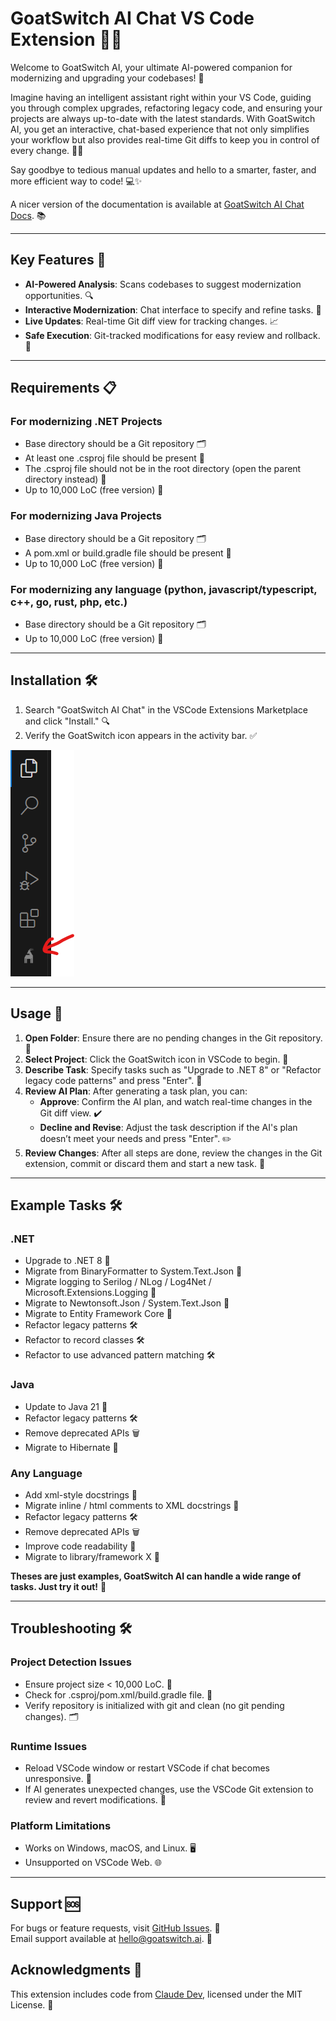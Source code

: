 # GoatSwitch AI Chat VS Code Extension 🐐💬

Welcome to GoatSwitch AI, your ultimate AI-powered companion for modernizing and upgrading your codebases! 🚀

Imagine having an intelligent assistant right within your VS Code, guiding you through complex upgrades, refactoring legacy code, and ensuring your projects are always up-to-date with the latest standards. With GoatSwitch AI, you get an interactive, chat-based experience that not only simplifies your workflow but also provides real-time Git diffs to keep you in control of every change. 🧠💡

Say goodbye to tedious manual updates and hello to a smarter, faster, and more efficient way to code! 💻✨

A nicer version of the documentation is available at [GoatSwitch AI Chat Docs](https://docs.goatswitch.ai). 📚

---

## Key Features 🌟

- **AI-Powered Analysis**: Scans codebases to suggest modernization opportunities. 🔍
- **Interactive Modernization**: Chat interface to specify and refine tasks. 💬
- **Live Updates**: Real-time Git diff view for tracking changes. 📈
- **Safe Execution**: Git-tracked modifications for easy review and rollback. 🔄

---

## Requirements 📋

### For modernizing .NET Projects

- Base directory should be a Git repository 🗂️
- At least one .csproj file should be present 📄
- The .csproj file should not be in the root directory (open the parent directory instead) 📁
- Up to 10,000 LoC (free version) 📏

### For modernizing Java Projects

- Base directory should be a Git repository 🗂️
- A pom.xml or build.gradle file should be present 📄
- Up to 10,000 LoC (free version) 📏

### For modernizing any language (python, javascript/typescript, c++, go, rust, php, etc.)

- Base directory should be a Git repository 🗂️
- Up to 10,000 LoC (free version) 📏

---

## Installation 🛠️

1. Search "GoatSwitch AI Chat" in the VSCode Extensions Marketplace and click "Install." 🔍
2. Verify the GoatSwitch icon appears in the activity bar. ✅

![GoatSwitch Installed](media/gs_installed.png)

---

## Usage 🚀

1. **Open Folder**: Ensure there are no pending changes in the Git repository. 📂
2. **Select Project**: Click the GoatSwitch icon in VSCode to begin. 🐐
3. **Describe Task**: Specify tasks such as "Upgrade to .NET 8" or "Refactor legacy code patterns" and press "Enter". 📝
4. **Review AI Plan**: After generating a task plan, you can:
   - **Approve**: Confirm the AI plan, and watch real-time changes in the Git diff view. ✔️
   - **Decline and Revise**: Adjust the task description if the AI's plan doesn’t meet your needs and press "Enter". ✏️
5. **Review Changes**: After all steps are done, review the changes in the Git extension, commit or discard them and start a new task. 🔄

---

## Example Tasks 🛠️

### .NET

- Upgrade to .NET 8 🔄
- Migrate from BinaryFormatter to System.Text.Json 🔄
- Migrate logging to Serilog / NLog / Log4Net / Microsoft.Extensions.Logging 🔄
- Migrate to Newtonsoft.Json / System.Text.Json 🔄
- Migrate to Entity Framework Core 🔄
- Refactor legacy patterns 🛠️
- Refactor to record classes 🛠️
- Refactor to use advanced pattern matching 🛠️

### Java

- Update to Java 21 🔄
- Refactor legacy patterns 🛠️
- Remove deprecated APIs 🗑️
- Migrate to Hibernate 🔄

### Any Language

- Add xml-style docstrings 📖
- Migrate inline / html comments to XML docstrings 📖
- Refactor legacy patterns 🛠️
- Remove deprecated APIs 🗑️
- Improve code readability 📖
- Migrate to library/framework X 🔄

**Theses are just examples, GoatSwitch AI can handle a wide range of tasks. Just try it out!** 🚀

---

## Troubleshooting 🛠️

### Project Detection Issues

- Ensure project size < 10,000 LoC. 📏
- Check for .csproj/pom.xml/build.gradle file. 📄
- Verify repository is initialized with git and clean (no git pending changes). 🗂️

### Runtime Issues

- Reload VSCode window or restart VSCode if chat becomes unresponsive. 🔄
- If AI generates unexpected changes, use the VSCode Git extension to review and revert modifications. 🔄

### Platform Limitations

- Works on Windows, macOS, and Linux. 🖥️
- Unsupported on VSCode Web. 🌐

---

## Support 🆘

For bugs or feature requests, visit [GitHub Issues](https://github.com/GoatSwitch/web-docs). 🐛  
Email support available at hello@goatswitch.ai. 📧

## Acknowledgments 🙏

This extension includes code from [Claude Dev](https://github.com/cline/cline/tree/v1.9.0), licensed under the MIT License. 📜
